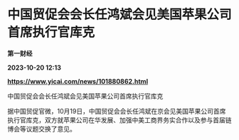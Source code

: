 # 中国贸促会会长任鸿斌会见美国苹果公司首席执行官库克
**第一财经**

**2023-10-20 12:13**

**https://www.yicai.com/news/101880862.html**

中国贸促会会长任鸿斌会见美国苹果公司首席执行官库克

据中国贸促官微，10月19日，中国贸促会会长任鸿斌在京会见美国苹果公司首席执行官库克，双方就苹果公司在华发展、加强中美工商界务实合作以及参与首届链博会等议题交换了意见。